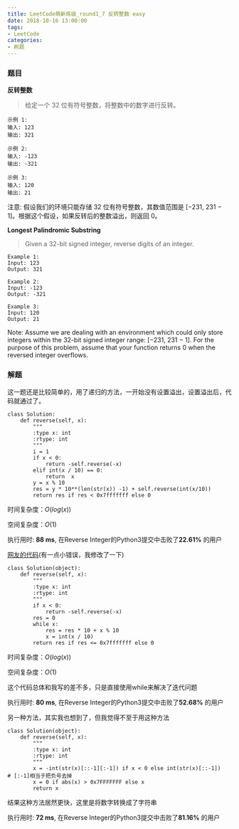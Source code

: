 ```yaml
---
title: LeetCode萌新练级_round1_7 反转整数 easy
date: 2018-10-16 13:00:00
tags:
- LeetCode
categories:
- 刷题
---
```


### 题目

**反转整数**

> 给定一个 32 位有符号整数，将整数中的数字进行反转。
```
示例 1:
输入: 123
输出: 321

示例 2:
输入: -123
输出: -321

示例 3:
输入: 120
输出: 21
```
注意:
假设我们的环境只能存储 32 位有符号整数，其数值范围是 [−231,  231 − 1]。根据这个假设，如果反转后的整数溢出，则返回 0。

**Longest Palindromic Substring**

> Given a 32-bit signed integer, reverse digits of an integer.
```
Example 1:
Input: 123
Output: 321

Example 2:
Input: -123
Output: -321

Example 3:
Input: 120
Output: 21
```
Note:
Assume we are dealing with an environment which could only store integers within the 32-bit signed integer range: [−231,  231 − 1]. For the purpose of this problem, assume that your function returns 0 when the reversed integer overflows.

### 解题

这一题还是比较简单的，用了递归的方法，一开始没有设置溢出，设置溢出后，代码就通过了。
```Python3
class Solution:
    def reverse(self, x):
        """
        :type x: int
        :rtype: int
        """
        i = 1
        if x < 0:
            return -self.reverse(-x)
        elif int(x / 10) == 0:
            return  x
        y = x % 10
        res = y * 10**(len(str(x)) -1) + self.reverse(int(x/10))
        return res if res < 0x7fffffff else 0
```

时间复杂度：$O(log(x))$

空间复杂度：$O(1)$

执行用时: **88 ms**, 在Reverse Integer的Python3提交中击败了**22.61%** 的用户

[网友的代码](https://github.com/apachecn/awesome-algorithm/tree/master/docs/Leetcode_Solutions/Python)(有一点小错误，我修改了一下)
```Python3
class Solution(object):
    def reverse(self, x):
        """
        :type x: int
        :rtype: int
        """
        if x < 0:
            return -self.reverse(-x)
        res = 0
        while x:
            res = res * 10 + x % 10
            x = int(x / 10)
        return res if res <= 0x7fffffff else 0
```
时间复杂度：$O(log(x))$

空间复杂度：$O(1)$

这个代码总体和我写的差不多，只是直接使用while来解决了迭代问题

执行用时: **80 ms**, 在Reverse Integer的Python3提交中击败了**52.68%** 的用户

另一种方法，其实我也想到了，但我觉得不至于用这种方法
```
class Solution(object):
    def reverse(self, x):
        """
        :type x: int
        :rtype: int
        """    
        x = -int(str(x)[::-1][:-1]) if x < 0 else int(str(x)[::-1])   # [:-1]相当于把负号去掉
        x = 0 if abs(x) > 0x7FFFFFFF else x
        return x
```

结果这种方法居然更快，这里是将数字转换成了字符串

执行用时: **72 ms**, 在Reverse Integer的Python3提交中击败了**81.16%** 的用户
